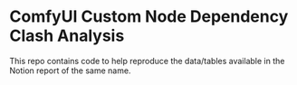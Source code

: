 # ComfyUI Custom Node Dependency Clash Analysis

This repo contains code to help reproduce the data/tables available in the Notion report of the same name.